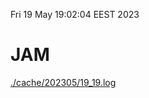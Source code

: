 Fri 19 May 19:02:04 EEST 2023
# JAM
<a href='./cache/202305/19_19.log'>./cache/202305/19_19.log</a>
